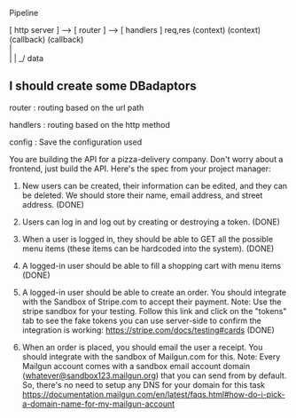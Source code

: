 
Pipeline
                           
[ http server ]    -->    [ router ]    -->    [ handlers ]
    req,res     (context)            (context) 
                (callback)           (callback)   
                                                    |    
                                                    |
                                                    |
                                                   \_/
                                                   data

## I should create some DBadaptors


router : 
    routing based on the url path

handlers :
    routing based on the http method

config : 
    Save the configuration used

You are building the API for a pizza-delivery company. Don't worry about a frontend, just build the API. Here's the spec from your project manager: 

1. New users can be created, their information can be edited, and they can be deleted. We should store their name, email address, and street address.  (DONE)

2. Users can log in and log out by creating or destroying a token. (DONE)

3. When a user is logged in, they should be able to GET all the possible menu items (these items can be hardcoded into the system).  (DONE)

4. A logged-in user should be able to fill a shopping cart with menu items (DONE)

5. A logged-in user should be able to create an order. You should integrate with the Sandbox of Stripe.com to accept their payment. Note: Use the stripe sandbox for your testing. Follow this link and click on the "tokens" tab to see the fake tokens you can use server-side to confirm the integration is working: https://stripe.com/docs/testing#cards (DONE)

6. When an order is placed, you should email the user a receipt. You should integrate with the sandbox of Mailgun.com for this. Note: Every Mailgun account comes with a sandbox email account domain (whatever@sandbox123.mailgun.org) that you can send from by default. So, there's no need to setup any DNS for your domain for this task https://documentation.mailgun.com/en/latest/faqs.html#how-do-i-pick-a-domain-name-for-my-mailgun-account